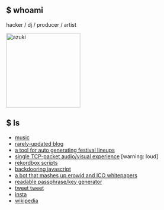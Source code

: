 ## $ whoami

hacker / dj / producer / artist

<img src='https://user-images.githubusercontent.com/549654/62085872-7d6d1600-b211-11e9-82fb-8f202a1fa702.jpg' alt='azuki' width='200'>

## $ ls

* [music](https://soundcloud.com/azuki)
* [rarely-updated blog](https://diracdeltas.github.io/blog)
* [a tool for auto generating festival lineups](https://diracdeltas.github.io/festival)
* [single TCP-packet audio/visual experience](http://packet.city) [warning: loud]
* [rekordbox scripts](https://github.com/diracdeltas/rekordbox-scripts)
* [backdooring javascript](https://diracdeltas.github.io/blog/backdooring-js/)
* [a bot that mashes up erowid and ICO whitepapers](https://twitter.com/icowid)
* [readable passphrase/key generator](https://diracdeltas.github.io/niceware/)
* [tweet tweet](https://twitter.com/bcrypt)
* [insta](https://instagram.com/azukipix)
* [wikipedia](https://en.wikipedia.org/wiki/Yan_Zhu)
